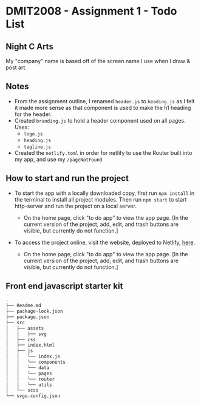 # DMIT2008 - Assignment 1 - Todo List
## Night C Arts
My "company" name is based off of the screen name I use when I draw & post art.

## Notes
* From the assignment outline, I renamed `header.js` to `heading.js` as I felt it made more sense as that component is used to make the h1 heading for the header.
* Created `branding.js` to hold a header component used on all pages. Uses:
  * `logo.js`
  * `heading.js`
  * `tagline.js`
* Created the `netlify.toml` in order for netlify to use the Router built into my app, and use my `/pageNotFound`

## How to start and run the project
* To start the app with a locally downloaded copy, first run `npm install` in the terminal to install all project modules. Then run `npm start` to start http-server and run the project on a local server. 
  * On the home page, click "to do app" to view the app page. [In the current version of the project, add, edit, and trash buttons are visible, but currently do not function.]

* To access the project online, visit the website, deployed to Netlify, [here](https://determined-edison-cc9142.netlify.app/).
  * On the home page, click "to do app" to view the app page. [In the current version of the project, add, edit, and trash buttons are visible, but currently do not function.]

## Front end javascript starter kit
```bash
.
├── Readme.md
├── package-lock.json
├── package.json
├── src
│   ├── assets
│   │   ├── svg
│   ├── css
│   ├── index.html
│   ├── js
│   │   └── index.js
│   │   └── components
│   │   └── data
│   │   └── pages
│   │   └── router
│   │   └── utils
│   └── scss
└── svgo.config.json
```
